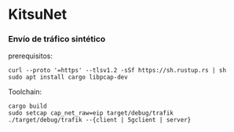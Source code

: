 # KitsuNet
### Envío de tráfico sintético

prerequisitos:
```
curl --proto '=https' --tlsv1.2 -sSf https://sh.rustup.rs | sh
sudo apt install cargo libpcap-dev
```

Toolchain:
```
cargo build
sudo setcap cap_net_raw=eip target/debug/trafik
./target/debug/trafik --{client | 5gclient | server}
```
